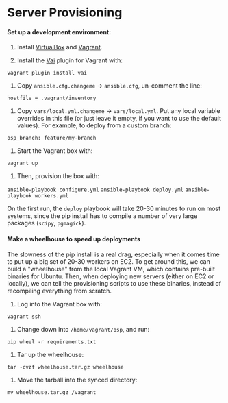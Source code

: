 # Server Provisioning

#### Set up a development environment:

1. Install [VirtualBox](https://www.virtualbox.org/wiki/Downloads) and [Vagrant](https://www.vagrantup.com/downloads.html).

1. Install the [Vai](https://github.com/MatthewMi11er/vai) plugin for Vagrant with:

  `vagrant plugin install vai`

1. Copy `ansible.cfg.changeme` -> `ansible.cfg`, un-comment the line:

  `hostfile = .vagrant/inventory`

1. Copy `vars/local.yml.changeme` -> `vars/local.yml`. Put any local variable overrides in this file (or just leave it empty, if you want to use the default values). For example, to deploy from a custom branch:

  `osp_branch: feature/my-branch`

1. Start the Vagrant box with:

  `vagrant up`

1. Then, provision the box with:

  `ansible-playbook configure.yml`
  `ansible-playbook deploy.yml`
  `ansible-playbook workers.yml`

On the first run, the `deploy` playbook will take 20-30 minutes to run on most systems, since the pip install has to compile a number of very large packages (`scipy`, `pgmagick`).

#### Make a wheelhouse to speed up deployments

The slowness of the pip install is a real drag, especially when it comes time to put up a big set of 20-30 workers on EC2. To get around this, we can build a "wheelhouse" from the local Vagrant VM, which contains pre-built binaries for Ubuntu. Then, when deploying new servers (either on EC2 or locally), we can tell the provisioning scripts to use these binaries, instead of recompiling everything from scratch.

1. Log into the Vagrant box with:

  `vagrant ssh`

1. Change down into `/home/vagrant/osp`, and run:

  `pip wheel -r requirements.txt`

1. Tar up the wheelhouse:

  `tar -cvzf wheelhouse.tar.gz wheelhouse`

1. Move the tarball into the synced directory:

  `mv wheelhouse.tar.gz /vagrant`
